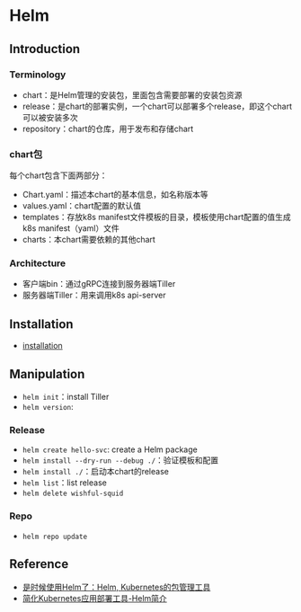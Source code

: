 # Helm
## Introduction
### Terminology
- chart：是Helm管理的安装包，里面包含需要部署的安装包资源
- release：是chart的部署实例，一个chart可以部署多个release，即这个chart可以被安装多次
- repository：chart的仓库，用于发布和存储chart

### chart包
每个chart包含下面两部分：
- Chart.yaml：描述本chart的基本信息，如名称版本等 
- values.yaml：chart配置的默认值
- templates：存放k8s manifest文件模板的目录，模板使用chart配置的值生成k8s manifest（yaml）文件
- charts：本chart需要依赖的其他chart

### Architecture
- 客户端bin：通过gRPC连接到服务器端Tiller
- 服务器端Tiller：用来调用k8s api-server


## Installation
- [installation](installation/README.md)


## Manipulation
- `helm init`：install Tiller
- `helm version`:

### Release
- `helm create hello-svc`: create a Helm package
- `helm install --dry-run --debug ./`：验证模板和配置
- `helm install ./`：启动本chart的release
- `helm list`：list release
- `helm delete wishful-squid`

### Repo
- `helm repo update`

## Reference
- [是时候使用Helm了：Helm, Kubernetes的包管理工具](https://www.kubernetes.org.cn/3435.html)
- [简化Kubernetes应用部署工具-Helm简介](https://blog.csdn.net/M2l0ZgSsVc7r69eFdTj/article/details/78164002)